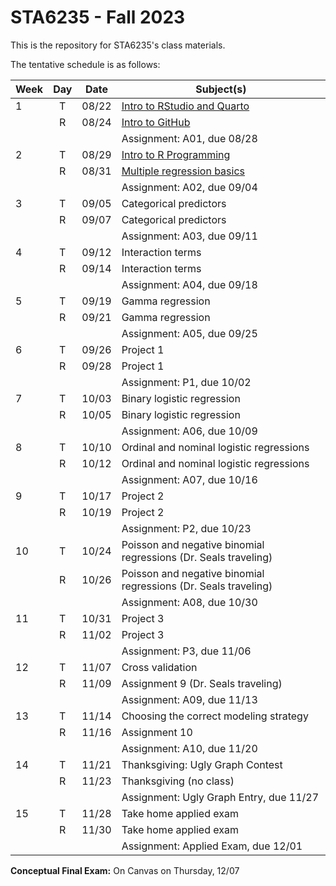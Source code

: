 # STA6235 - Fall 2023

This is the repository for STA6235's class materials.

The tentative schedule is as follows:

| Week | Day | Date  | Subject(s)                                              |
|------|:---:|-------|---------------------------------------------------------|
| 1 | T | 08/22 | [Intro to RStudio and Quarto](https://sta6235-fa23.github.io/class-materials/lectures/L01-intro-to-RStudio-and-Quarto.html) |
|   | R | 08/24 | [Intro to GitHub](https://sta6235-fa23.github.io/class-materials/lectures/L02-intro-to-GitHub.html)    |
|   |   |       | Assignment: A01, due 08/28 |
| 2 | T | 08/29 | [Intro to R Programming](https://sta6235-fa23.github.io/class-materials/lectures/L03-intro-to-R-programming.html) |
|   | R | 08/31 | [Multiple regression basics](https://sta6235-fa23.github.io/class-materials/lectures/L04-modeling-basics.html) |
|   |   |       | Assignment: A02, due 09/04 |
| 3 | T | 09/05 | Categorical predictors |
|   | R | 09/07 | Categorical predictors |
|   |   |       | Assignment: A03, due 09/11 |
| 4 | T | 09/12 | Interaction terms |
|   | R | 09/14 | Interaction terms |
|   |   |       | Assignment: A04, due 09/18 |
| 5 | T | 09/19 | Gamma regression |
|   | R | 09/21 | Gamma regression |
|   |   |       | Assignment: A05, due 09/25 |
| 6 | T | 09/26 | Project 1 |
|   | R | 09/28 | Project 1 |
|   |   |       | Assignment: P1, due 10/02 |
| 7 | T | 10/03 | Binary logistic regression |
|   | R | 10/05 | Binary logistic regression |
|   |   |       | Assignment: A06, due 10/09 |
| 8 | T | 10/10 | Ordinal and nominal logistic regressions |
|   | R | 10/12 | Ordinal and nominal logistic regressions |
|   |   |       | Assignment: A07, due 10/16 |
| 9 | T | 10/17 | Project 2 |
|   | R | 10/19 | Project 2 |
|   |   |       | Assignment: P2, due 10/23 |
| 10 | T | 10/24 | Poisson and negative binomial regressions (Dr. Seals traveling) |
|    | R | 10/26 | Poisson and negative binomial regressions (Dr. Seals traveling) |
|    |   |       | Assignment: A08, due 10/30 |
| 11 | T | 10/31 | Project 3 |
|    | R | 11/02 | Project 3 |
|    |   |       | Assignment: P3, due 11/06 |
| 12 | T | 11/07 | Cross validation |
|    | R | 11/09 | Assignment 9 (Dr. Seals traveling) |
|    |   |       | Assignment: A09, due 11/13 |
| 13 | T | 11/14 | Choosing the correct modeling strategy |
|    | R | 11/16 | Assignment 10 |
|    |   |       | Assignment: A10, due 11/20 |
| 14 | T | 11/21 | Thanksgiving: Ugly Graph Contest |
|    | R | 11/23 | Thanksgiving (no class) |
|    |   |       | Assignment: Ugly Graph Entry, due 11/27 |
| 15 | T | 11/28 | Take home applied exam |
|    | R | 11/30 | Take home applied exam |
|    |   |       | Assignment: Applied Exam, due 12/01 |

**Conceptual Final Exam:** On Canvas on Thursday, 12/07







